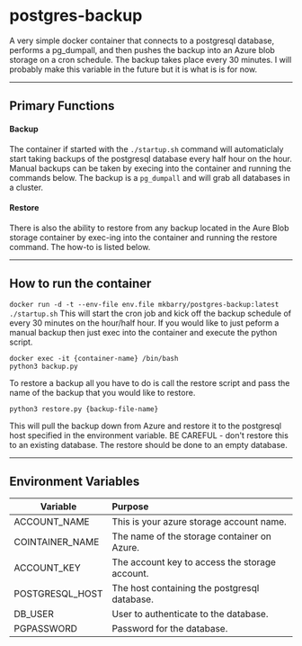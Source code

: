 # postgres-backup
A very simple docker container that connects to a postgresql database, performs a pg_dumpall, and then pushes the backup into an Azure blob storage on a cron schedule. The backup takes place every 30 minutes. I will probably make this variable in the future but it is what is is for now.

---

## Primary Functions
#### Backup
The container if started with the `./startup.sh` command will automaticlaly start taking backups of the postgresql database every half hour on the hour. Manual backups can be taken by execing into the container and running the commands below. The backup is a `pg_dumpall` and will grab all databases in a cluster.

#### Restore
There is also the ability to restore from any backup located in the Aure Blob storage container by exec-ing into the container and running the restore command. The how-to is listed below.

---

## How to run the container
```docker run -d -t --env-file env.file mkbarry/postgres-backup:latest ./startup.sh```
This will start the cron job and kick off the backup schedule of every 30 minutes on the hour/half hour. If you would like to just peform a manual backup then just exec into the container and execute the python script.
```
docker exec -it {container-name} /bin/bash
python3 backup.py
```
To restore a backup all you have to do is call the restore script and pass the name of the backup that you would like to restore.
```
python3 restore.py {backup-file-name}
```
This will pull the backup down from Azure and restore it to the postgresql host specified in the environment variable. BE CAREFUL - don't restore this to an existing database. The restore should be done to an empty database.

---

## Environment Variables
| Variable        | Purpose       | 
| -------------   | :-------------|
| ACCOUNT_NAME    | This is your azure storage account name.       |
| COINTAINER_NAME | The name of the storage container on Azure.    |
| ACCOUNT_KEY     | The account key to access the storage account. |
| POSTGRESQL_HOST | The host containing the postgresql database.   |
| DB_USER         | User to authenticate to the database.          |
| PGPASSWORD      | Password for the database.                     |
